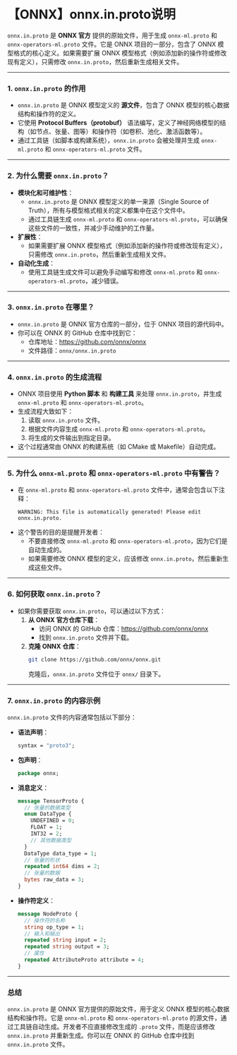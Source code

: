 # 【ONNX】onnx.in.proto说明

`onnx.in.proto` 是 **ONNX 官方** 提供的原始文件，用于生成 `onnx-ml.proto` 和 `onnx-operators-ml.proto` 文件。它是 ONNX 项目的一部分，包含了 ONNX 模型格式的核心定义。如果需要扩展 ONNX 模型格式（例如添加新的操作符或修改现有定义），只需修改 `onnx.in.proto`，然后重新生成相关文件。

---

### 1. **`onnx.in.proto` 的作用**
   - `onnx.in.proto` 是 ONNX 模型定义的 **源文件**，包含了 ONNX 模型的核心数据结构和操作符的定义。
   - 它使用 **Protocol Buffers（protobuf）** 语法编写，定义了神经网络模型的结构（如节点、张量、图等）和操作符（如卷积、池化、激活函数等）。
   - 通过工具链（如脚本或构建系统），`onnx.in.proto` 会被处理并生成 `onnx-ml.proto` 和 `onnx-operators-ml.proto` 文件。

---

### 2. **为什么需要 `onnx.in.proto`？**
   - **模块化和可维护性**：
     - `onnx.in.proto` 是 ONNX 模型定义的单一来源（Single Source of Truth），所有与模型格式相关的定义都集中在这个文件中。
     - 通过工具链生成 `onnx-ml.proto` 和 `onnx-operators-ml.proto`，可以确保这些文件的一致性，并减少手动维护的工作量。
   - **扩展性**：
     - 如果需要扩展 ONNX 模型格式（例如添加新的操作符或修改现有定义），只需修改 `onnx.in.proto`，然后重新生成相关文件。
   - **自动化生成**：
     - 使用工具链生成文件可以避免手动编写和修改 `onnx-ml.proto` 和 `onnx-operators-ml.proto`，减少错误。

---

### 3. **`onnx.in.proto` 在哪里？**
   - `onnx.in.proto` 是 ONNX 官方仓库的一部分，位于 ONNX 项目的源代码中。
   - 你可以在 ONNX 的 GitHub 仓库中找到它：
     - 仓库地址：https://github.com/onnx/onnx
     - 文件路径：`onnx/onnx.in.proto`

---

### 4. **`onnx.in.proto` 的生成流程**
   - ONNX 项目使用 **Python 脚本** 和 **构建工具** 来处理 `onnx.in.proto`，并生成 `onnx-ml.proto` 和 `onnx-operators-ml.proto`。
   - 生成流程大致如下：
     1. 读取 `onnx.in.proto` 文件。
     2. 根据文件内容生成 `onnx-ml.proto` 和 `onnx-operators-ml.proto`。
     3. 将生成的文件输出到指定目录。
   - 这个过程通常由 ONNX 的构建系统（如 CMake 或 Makefile）自动完成。

---

### 5. **为什么 `onnx-ml.proto` 和 `onnx-operators-ml.proto` 中有警告？**
   - 在 `onnx-ml.proto` 和 `onnx-operators-ml.proto` 文件中，通常会包含以下注释：
     ```
     WARNING: This file is automatically generated! Please edit onnx.in.proto.
     ```
   - 这个警告的目的是提醒开发者：
     - 不要直接修改 `onnx-ml.proto` 和 `onnx-operators-ml.proto`，因为它们是自动生成的。
     - 如果需要修改 ONNX 模型的定义，应该修改 `onnx.in.proto`，然后重新生成这些文件。

---

### 6. **如何获取 `onnx.in.proto`？**
   - 如果你需要获取 `onnx.in.proto`，可以通过以下方式：
     1. **从 ONNX 官方仓库下载**：
        - 访问 ONNX 的 GitHub 仓库：https://github.com/onnx/onnx
        - 找到 `onnx.in.proto` 文件并下载。
     2. **克隆 ONNX 仓库**：
        ```bash
        git clone https://github.com/onnx/onnx.git
        ```
        克隆后，`onnx.in.proto` 文件位于 `onnx/` 目录下。

---

### 7. **`onnx.in.proto` 的内容示例**
   `onnx.in.proto` 文件的内容通常包括以下部分：
   - **语法声明**：
     ```proto
     syntax = "proto3";
     ```
   - **包声明**：
     ```proto
     package onnx;
     ```
   - **消息定义**：
     ```proto
     message TensorProto {
       // 张量的数据类型
       enum DataType {
         UNDEFINED = 0;
         FLOAT = 1;
         INT32 = 2;
         // 其他数据类型
       }
       DataType data_type = 1;
       // 张量的形状
       repeated int64 dims = 2;
       // 张量的数据
       bytes raw_data = 3;
     }
     ```
   - **操作符定义**：
     ```proto
     message NodeProto {
       // 操作符的名称
       string op_type = 1;
       // 输入和输出
       repeated string input = 2;
       repeated string output = 3;
       // 属性
       repeated AttributeProto attribute = 4;
     }
     ```

---

### 总结
`onnx.in.proto` 是 ONNX 官方提供的原始文件，用于定义 ONNX 模型的核心数据结构和操作符。它是 `onnx-ml.proto` 和 `onnx-operators-ml.proto` 的源文件，通过工具链自动生成。开发者不应直接修改生成的 `.proto` 文件，而是应该修改 `onnx.in.proto` 并重新生成。你可以在 ONNX 的 GitHub 仓库中找到 `onnx.in.proto` 文件。